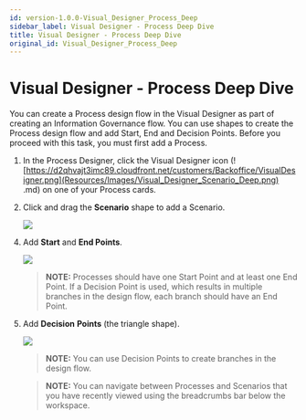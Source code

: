 ```yaml
---
id: version-1.0.0-Visual_Designer_Process_Deep
sidebar_label: Visual Designer - Process Deep Dive
title: Visual Designer - Process Deep Dive
original_id: Visual_Designer_Process_Deep
---
```


# Visual Designer - Process Deep Dive

You can create a Process design flow in the Visual Designer as part of
creating an Information Governance flow. You can use shapes to create
the Process design flow and add Start, End and Decision Points. Before
you proceed with this task, you must first add a Process.

1.  In the Process Designer, click the Visual Designer icon
    (![https://d2qhvajt3imc89.cloudfront.net/customers/Backoffice/VisualDesigner.png](Resources/Images/Visual_Designer_Scenario_Deep.png)
.md) on one of your Process cards.

2.  Click and drag the **Scenario** shape to add a Scenario.
    
    ![](Resources/Images/Drag_Scenario_to_Process_400x254.gif)

<!-- end list -->

4.  Add **Start** and **End Points**.
    
    ![](Resources/Images/Process_Start_End_400x254.gif)
    
    >**NOTE:** Processes should have one Start Point and at least one End
    Point. If a Decision Point is used, which results in multiple
    branches in the design flow, each branch should have an End Point.

<!-- end list -->

5.  Add **Decision** **Points** (the triangle shape).
    
    ![](Resources/Images/Process_Decision_400x242.gif)
    
    >**NOTE:** You can use Decision Points to create branches in the
    design flow.
    
    >**NOTE:** You can navigate between Processes and Scenarios that you
    have recently viewed using the breadcrumbs bar below the workspace.
